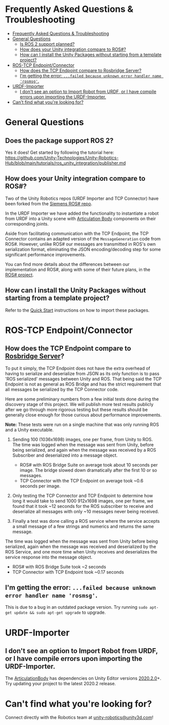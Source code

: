 # Frequently Asked Questions & Troubleshooting

- [Frequently Asked Questions & Troubleshooting](#frequently-asked-questions--troubleshooting)
- [General Questions](#general-questions)
	- [Is ROS 2 support planned?](#is-ros-2-support-planned)
	- [How does your Unity integration compare to ROS#?](#how-does-your-unity-integration-compare-to-ros)
	- [How can I install the Unity Packages without starting from a template project?](#how-can-i-install-the-unity-packages-without-starting-from-a-template-project)
- [ROS-TCP Endpoint/Connector](#ros-tcp-endpointconnector)
	- [How does the TCP Endpoint compare to Rosbridge Server?](#how-does-the-tcp-endpoint-compare-to-rosbridge-server)
	- [I'm getting the error: `...failed because unknown error handler name 'rosmsg'`.](#im-getting-the-error-failed-because-unknown-error-handler-name-rosmsg)
- [URDF-Importer](#urdf-importer)
	- [I don't see an option to Import Robot from URDF, or I have compile errors upon importing the URDF-Importer.](#i-dont-see-an-option-to-import-robot-from-urdf-or-i-have-compile-errors-upon-importing-the-urdf-importer)
- [Can't find what you're looking for?](#cant-find-what-youre-looking-for)

# General Questions
Does the package support ROS 2?
---
Yes it does! Get started by following the tutorial here:
https://github.com/Unity-Technologies/Unity-Robotics-Hub/blob/main/tutorials/ros_unity_integration/publisher.md

How does your Unity integration compare to ROS#?
---
Two of the Unity Robotics repos (URDF Importer and TCP Connector) have been forked from the [Siemens ROS# repo](https://github.com/siemens/ros-sharp).

In the URDF Importer we have added the functionality to instantiate a robot from URDF into a Unity scene with [Articulation Body](https://docs.unity3d.com/2020.2/Documentation/Manual/class-ArticulationBody.html) components on their corresponding joints.

Aside from facilitating communication with the TCP Endpoint, the TCP Connector contains an adapted version of the `MessageGeneration` code from ROS#. However, unlike ROS# our messages are transmitted in ROS's own serialization format, eliminating the JSON encoding/decoding step for some significant performance improvements.

You can find more details about the differences between our implementation and ROS#, along with some of their future plans, in the [ROS# project](https://github.com/siemens/ros-sharp/wiki/Ext_RosSharp_RoboticsHub#differences-between-unity-robotics-hub-and-ros).

How can I install the Unity Packages without starting from a template project?
---
Refer to the [Quick Start](tutorials/quick_setup.md) instructions on how to import these packages.


# ROS-TCP Endpoint/Connector

How does the TCP Endpoint compare to [Rosbridge Server](http://wiki.ros.org/rosbridge_server)?
---
To put it simply, the TCP Endpoint does not have the extra overhead of having to serialize and deserialize from JSON as its only function is to pass 'ROS serialized' messages between Unity and ROS. That being said the TCP Endpoint is not as general as ROS Bridge and has the strict requirement that all messages be serialized by the TCP Connector code.

Here are some preliminary numbers from a few initial tests done during the discovery stage of this project. We will publish more test results publicly after we go through more rigorous testing but these results should be generally close enough for those curious about performance improvements.

**Note:** These tests were run on a single machine that was only running ROS and a Unity executable.

1. Sending 100 (1036x1698) images, one per frame, from Unity to ROS. The time was logged when the message was sent from Unity, before being serialized, and again when the message was received by a ROS Subscriber and deserialized into a message object.

	- ROS# with ROS Bridge Suite on average took about 10 seconds per image. The bridge slowed down dramatically after the first 10 or so messages.
	- TCP Connector with the TCP Endpoint on average took ~0.6 seconds per image.

2. Only testing the TCP Connector and TCP Endpoint to determine how long it would take to send 1000  912x1698 images, one per frame, we found that it took ~12 seconds for the ROS subscriber to receive and deserialize all messages with only ~10 messages never being received.

3. Finally a test was done calling a ROS service where the service accepts a small message of a few strings and numerics and returns the same message.

The time was logged when the message was sent from Unity before being serialized, again when the message was received and deserialized by the ROS Service, and one more time when Unity receives and deserializes the service response into the message object.

- ROS# with ROS Bridge Suite took ~2 seconds
- TCP Connector with TCP Endpoint took ~0.17 seconds

I'm getting the error: `...failed because unknown error handler name 'rosmsg'`.
---
This is due to a bug in an outdated package version. Try running `sudo apt-get update && sudo apt-get upgrade` to upgrade.

# URDF-Importer

I don't see an option to Import Robot from URDF, or I have compile errors upon importing the URDF-Importer.
---
The [ArticulationBody](https://docs.unity3d.com/2020.2/Documentation/Manual/class-ArticulationBody.html) has dependencies on Unity Editor versions [2020.2.0](https://unity3d.com/unity/whats-new/2020.2.0)+. Try updating your project to the latest 2020.2 release.


# Can't find what you're looking for?
Connect directly with the Robotics team at [unity-robotics@unity3d.com](mailto:unity-robotics@unity3d.com)!